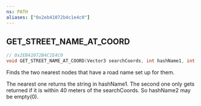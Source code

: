 ```yaml
---
ns: PATH
aliases: ["0x2eb41072b4c1e4c0"]
---
```

## GET_STREET_NAME_AT_COORD

```c
// 0x2EB41072B4C1E4C0
void GET_STREET_NAME_AT_COORD(Vector3 searchCoords, int hashName1, int hashName2);
```

Finds the two nearest nodes that have a road name set up for them.

The nearest one returns the string in hashName1. The second one only gets returned if it is within 40 meters of the searchCoords. So hashName2 may be empty(0).

